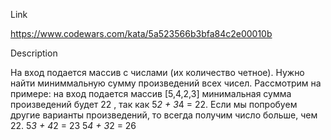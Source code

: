 Link

https://www.codewars.com/kata/5a523566b3bfa84c2e00010b

Description

На вход подается массив с числами (их количество четное). Нужно найти миниммальную сумму произведений всех чисел.
Рассмотрим на примере:
на вход подается массив [5,4,2,3]
минимальная сумма произведений будет 22 , так как 5*2 + 3*4 = 22.
Если мы попробуем другие варианты произведений, то всегда получим число больше, чем 22.
5*3 + 4*2 = 23
5*4 + 3*2 = 26
